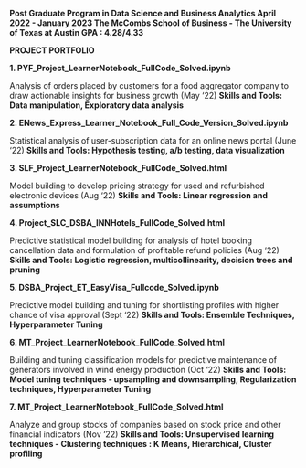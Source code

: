 **Post Graduate Program in Data Science and Business Analytics
April 2022 - January 2023
The McCombs School of Business - The University of Texas at Austin
GPA : 4.28/4.33**

**PROJECT PORTFOLIO**

**1. PYF_Project_LearnerNotebook_FullCode_Solved.ipynb**

Analysis of orders placed by customers for a food aggregator company to draw actionable insights for business growth (May ‘22)
**Skills and Tools: Data manipulation, Exploratory data analysis**

**2. ENews_Express_Learner_Notebook_Full_Code_Version_Solved.ipynb**

Statistical analysis of user-subscription data for an online news portal (June ‘22)
**Skills and Tools: Hypothesis testing, a/b testing, data visualization**

**3. SLF_Project_LearnerNotebook_FullCode_Solved.html**

Model building to develop pricing strategy for used and refurbished electronic devices (Aug ‘22)
**Skills and Tools: Linear regression and assumptions**

**4. Project_SLC_DSBA_INNHotels_FullCode_Solved.html**

Predictive statistical model building for analysis of hotel booking cancellation data and formulation of profitable refund policies (Aug ‘22)
**Skills and Tools: Logistic regression, multicollinearity, decision trees and pruning**

**5. DSBA_Project_ET_EasyVisa_Fullcode_Solved.ipynb**

Predictive model building and tuning for shortlisting profiles with higher chance of visa approval (Sept ‘22)
**Skills and Tools: Ensemble Techniques, Hyperparameter Tuning**

**6. MT_Project_LearnerNotebook_FullCode_Solved.html**

Building and tuning classification models for predictive maintenance of generators involved in wind energy production (Oct ‘22)
**Skills and Tools: Model tuning techniques - upsampling and downsampling, Regularization techniques, Hyperparameter Tuning**

**7. MT_Project_LearnerNotebook_FullCode_Solved.html**

Analyze and group stocks of companies based on stock price and other financial indicators (Nov ‘22)
**Skills and Tools: Unsupervised learning techniques - Clustering techniques : K Means, Hierarchical, Cluster profiling**
